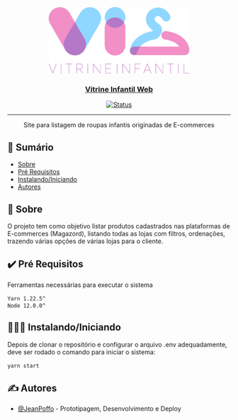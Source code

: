 <p align="center">
  <a href="" rel="noopener">
 <img height=150px src="logo.png" alt="Project logo"></a>
</p><a href="" rel="noopener">

<h3 align="center">Vitrine Infantil Web</h3>

<div align="center">

[![Status](https://img.shields.io/badge/status-deactivated-red.svg)]()

</div>

---

<p align="center"> Site para listagem de roupas infantis originadas de E-commerces
    <br> 
</p>

## 📝 Sumário

- [Sobre](#sobre)
- [Pré Requisitos](#prerequisito)
- [Instalando/Iniciando](#instalando)
- [Autores](#autores)

## 📖 Sobre <a name = "sobre"></a>

O projeto tem como objetivo listar produtos cadastrados nas plataformas de E-commerces (Magazord), listando todas as lojas com filtros, ordenações, trazendo várias opções de várias lojas para o cliente.

## ✔️ Pré Requisitos <a name = "prerequisito"></a>

Ferramentas necessárias para executar o sistema

```
Yarn 1.22.5^
Node 12.0.0^
```

## 👨🏻‍💻 Instalando/Iniciando <a name = "instalando"></a>

Depois de clonar o reposítório e configurar o arquivo .env adequadamente, deve ser rodado o comando para iniciar o sistema:

```
yarn start
```
## ✍️ Autores <a name = "autores"></a>

- [@JeanPoffo](https://github.com/JeanPoffo) - Prototipagem, Desenvolvimento e Deploy
